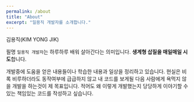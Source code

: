 ```yaml
---
permalink: /about
title: "About"
excerpt: "일용직 개발자를 소개합니다."
---
```


김용직(KIM YONG JIK)

필명 `일용직 개발자`는 하루하루 배워 살아간다는 의미입니다.
**생계형 삽질을 매일매일 시도**합니다.

개발중에 도움을 얻은 내용들이나 학습한 내용과 일상을 정리하고 있습니다. 현실은 비록 비루하더라도 동작여부에 급급하지 않고 내 코드를 보게될 다음 사람에게 욕먹지 않을 개발을 하는것이 제 목표입니다. 적어도 왜 이렇게 개발했는지 당당하게 이야기할 수 있는 책임있는 코드를 작성하고 싶습니다.